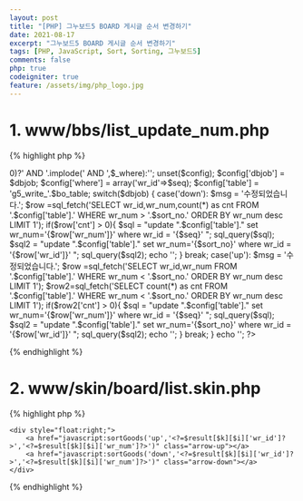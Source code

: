 ```yaml
---
layout: post
title: "[PHP] 그누보드5 BOARD 게시글 순서 변경하기"
date: 2021-08-17
excerpt: "그누보드5 BOARD 게시글 순서 변경하기"
tags: [PHP, JavaScript, Sort, Sorting, 그누보드5]
comments: false
php: true
codeigniter: true
feature: /assets/img/php_logo.jpg
---
```



# 1.  www/bbs/list_update_num.php

{% highlight php %}
<?php
 //include_once '../../../lib/common.lib.php';
include_once('./_common.php');
include_once(G5_LIB_PATH.'/naver_syndi.lib.php');
include_once(G5_CAPTCHA_PATH.'/captcha.lib.php');
 
//====================================
		//검색  
		$dbjob  = $_POST['dbjob'];
		$sort_no  =  $_POST['sort_no'];
		$seq  =  $_POST['seq']; 
		
		$bo_table = $_POST['bo_table']; 
  
		$p[] = 'cate='.$cate;
		$p[] = 'keyname='.$keyname;
		$p[] = 'keyword='.urlencode($keyword);
		$param = '&'.implode('&',$p);

			
		//상품 순서정렬 조건절
		$_where = array();
		if($cate) $_where[] = " cate='$cate' ";
		if($keyname && $keyword) $_where[] = $keyname." LIKE '%".$keyword."%'";
		$where = (sizeof($_where)>0)?' AND '.implode(' AND ',$_where):'';
 
		unset($config);	
		$config['dbjob'] = $dbjob;
		$config['where'] = array('wr_id'=>$seq);
		$config['table'] = 'g5_write_'.$bo_table;
 
 
		switch($dbjob)
		{
			case('down'):
			$msg = '수정되었습니다.'; 
			$row =sql_fetch('SELECT wr_id,wr_num,count(*) as cnt FROM '.$config['table'].' WHERE wr_num > '.$sort_no.' ORDER BY wr_num desc LIMIT 1'); 
	  
			if($row['cnt'] > 0){
				$sql = "update ".$config['table']." set wr_num='{$row['wr_num']}' where wr_id = '{$seq}' ";
				sql_query($sql);
				$sql2 = "update ".$config['table']." set wr_num='{$sort_no}' where wr_id = '{$row['wr_id']}' ";
				sql_query($sql2);
 
				echo '<script>alert("수정되었습니다.");</script>';
			}

			break;

			case('up'):
	 
			$msg = '수정되었습니다.'; 
			$row =sql_fetch('SELECT wr_id,wr_num  FROM '.$config['table'].' WHERE wr_num < '.$sort_no.'  ORDER BY wr_num desc LIMIT 1'); 
			$row2=sql_fetch('SELECT count(*) as cnt  FROM '.$config['table'].' WHERE wr_num < '.$sort_no.'  ORDER BY wr_num desc LIMIT 1'); 
			
			 if($row2['cnt'] > 0){
				$sql = "update ".$config['table']." set wr_num='{$row['wr_num']}' where wr_id = '{$seq}' ";
				sql_query($sql);
				$sql2 = "update ".$config['table']." set wr_num='{$sort_no}' where wr_id = '{$row['wr_id']}' ";
				sql_query($sql2);

				echo '<script>alert("수정되었습니다.");</script>';
		 	}

			break;
		}
	
	echo '<script> location.href="/bbs/board.php?bo_table='.$bo_table.'";</script>';
?> 

{% endhighlight %}

# 2. www/skin/board/list.skin.php
{% highlight php %}
<form name="fboardlist" id="fboardlist" action="./board_list_update.php" onsubmit="return fboardlist_submit(this);" method="post">
	<input type="hidden" name="dbjob" value="">
	<input type="hidden" name="seq" value="">
	<input type="hidden" name="sort_no" value="">
  
  
  <!--각 게시물 리스트 위에 추가 -->
	<div style="float:right;">
		<a href="javascript:sortGoods('up','<?=$result[$k][$i]['wr_id']?>','<?=$result[$k][$i]['wr_num']?>')" class="arrow-up"></a>
		<a href="javascript:sortGoods('down','<?=$result[$k][$i]['wr_id']?>','<?=$result[$k][$i]['wr_num']?>')" class="arrow-down"></a>
	</div>
</form>


<!-- script 추가 -->
<script type="text/javascript">
//순서변경
function sortGoods(a,b,c){
	 
	with(document.fboardlist){
 
		dbjob.value = a;
		seq.value = b;
		sort_no.value = c;
		action = "/bbs/list_update_num.php"
		target = "ifrm-proc";
		submit();
		action = ""; 
		target = "";
	}
}

</script>
  
            
{% endhighlight %}
